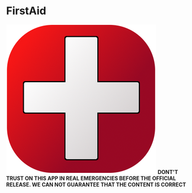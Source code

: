 # FirstAid
![](FirstAid_1st_APP_ICON.png)
**DONT'T TRUST ON THIS APP IN REAL EMERGENCIES BEFORE THE OFFICIAL RELEASE. WE CAN NOT GUARANTEE THAT THE CONTENT IS CORRECT**
